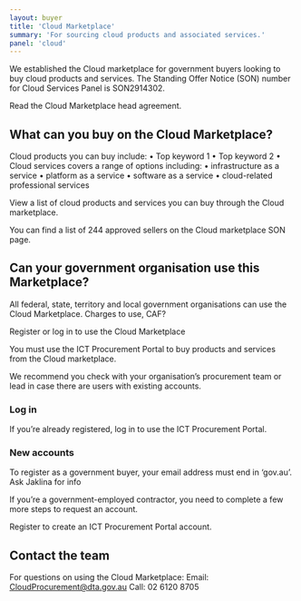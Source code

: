 ```yaml
---
layout: buyer
title: 'Cloud Marketplace'
summary: 'For sourcing cloud products and associated services.'
panel: 'cloud'
---
```


We established the Cloud marketplace for government buyers looking to buy cloud products and services. The Standing Offer Notice (SON) number for Cloud Services Panel is SON2914302.

Read the Cloud Marketplace head agreement.

## What can you buy on the Cloud Marketplace?

Cloud products you can buy include:
• Top keyword 1
• Top keyword 2
•
Cloud services covers a range of options including:
• infrastructure as a service
• platform as a service
• software as a service
• cloud-related professional services

View a list of cloud products and services you can buy through the Cloud marketplace.

You can find a list of 244 approved sellers on the Cloud marketplace SON page.

## Can your government organisation use this Marketplace?

All federal, state, territory and local government organisations can use the Cloud Marketplace.
Charges to use, CAF?

Register or log in to use the Cloud Marketplace

You must use the ICT Procurement Portal to buy products and services from the Cloud marketplace.

We recommend you check with your organisation’s procurement team or lead in case there are users with existing accounts.

### Log in

If you’re already registered, log in to use the ICT Procurement Portal.

### New accounts

To register as a government buyer, your email address must end in ‘gov.au’. Ask Jaklina for info

If you’re a government-employed contractor, you need to complete a few more steps to request an account.

Register to create an ICT Procurement Portal account.

## Contact the team

For questions on using the Cloud Marketplace:
Email: CloudProcurement@dta.gov.au
Call: 02 6120 8705
